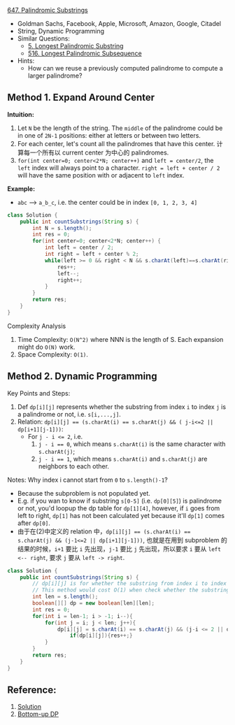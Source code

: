 [647. Palindromic Substrings](https://leetcode.com/problems/palindromic-substrings/)

* Goldman Sachs, Facebook, Apple, Microsoft, Amazon, Google, Citadel
* String, Dynamic Programming
* Similar Questions:
    * [5. Longest Palindromic Substring](https://leetcode.com/problems/longest-palindromic-substring/)
    * [516. Longest Palindromic Subsequence](https://leetcode.com/problems/longest-palindromic-subsequence/)
* Hints:
    * How can we reuse a previously computed palindrome to compute a larger palindrome?
    

## Method 1. Expand Around Center
**Intuition:**
1. Let `N` be the length of the string. The `middle` of the palindrome could be in one of `2N-1` positions: either at letters or between two letters.
2. For each center, let's count all the palindromes that have this center. 计算每一个所有以 current center 为中心的 palindromes.
3. `for(int center=0; center<2*N; center++)` and `left = center/2`, the `left` index will always point to a character.
`right = left + center / 2` will have the same position with or adjacent to `left` index.

**Example:**
* `abc` --> `a_b_c`, i.e. the center could be in index `[0, 1, 2, 3, 4]`
```java
class Solution {
    public int countSubstrings(String s) {
        int N = s.length();
        int res = 0;
        for(int center=0; center<2*N; center++) {
            int left = center / 2;
            int right = left + center % 2;
            while(left >= 0 && right < N && s.charAt(left)==s.charAt(right)) {
                res++;
                left--;
                right++;
            }
        }
        return res;
    }
}
```
Complexity Analysis
1. Time Complexity: `O(N^2)` where NNN is the length of S. Each expansion might do `O(N)` work.
2. Space Complexity: `O(1)`.


## Method 2. Dynamic Programming
Key Points and Steps:
1. Def `dp[i][j]` represents whether the substring from index `i` to index `j` is a palindrome or not, i.e. `s[i,...,j]`.
2. Relation: `dp[i][j] == (s.charAt(i) == s.charAt(j) && ( j-i<=2 || dp[i+1][j-1]))`:
    * For `j - i <= 2`, i.e.
        1. `j - i == 0`, which means `s.charAt(i)` is the same character with `s.charAt(j)`;
        2. `j - i == 1`, which means `s.charAt(i)` and `s.charAt(j)` are neighbors to each other.
    
Notes: Why index i cannot start from `0` to `s.length()-1`?
* Because the subproblem is not populated yet.
* E.g. if you wan to know if substring `s[0-5]` (i.e. `dp[0][5]`) is palindrome or not, you'd loopup the dp table for `dp[1][4]`,
however, if `i` goes from left to right, `dp[1]` has not been calculated yet because it'll `dp[1]` comes after `dp[0]`.
* 由于在(2)中定义的 relation 中，`dp[i][j] == (s.charAt(i) == s.charAt(j) && (j-1<=2 || dp[i+1][j-1]))`, 也就是在用到 subproblem
的结果的时候，`i+1` 要比 `i` 先出现，`j-1` 要比 `j` 先出现，所以要求 `i` 要从 `left <-- right`, 要求 `j` 要从 `left -> right`.

```java
class Solution {
    public int countSubstrings(String s) {
        // dp[i][j] is for whether the substring from index i to index j is a palindromic substring or not. 
        // This method would cost O(1) when check whether the substring is palindromic.
        int len = s.length();
        boolean[][] dp = new boolean[len][len];
        int res = 0;
        for(int i = len-1; i > -1; i--){
            for(int j = i; j < len; j++){
                dp[i][j] = s.charAt(i) == s.charAt(j) && (j-i <= 2 || dp[i+1][j-1]);
                    if(dp[i][j]){res++;}
            }
        }
        return res;
    }
}
```


## Reference:
1. [Solution](https://leetcode.com/problems/palindromic-substrings/solution/)
2. [Bottom-up DP](https://leetcode.com/problems/palindromic-substrings/discuss/144443/Bottom-up-DP)
